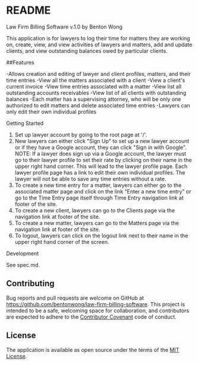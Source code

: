 # README

Law Firm Billing Software v.1.0 by Benton Wong

This application is for lawyers to log their time for matters they are working on, create, view, and view activities of lawyers and matters, add and update clients, and view outstanding balances owed by particular clients.

##Features

  -Allows creation and editing of lawyer and client profiles, matters, and their time entries
  -View all the matters associated with a client
  -View a client's current invoice
  -View time entries associated with a matter
  -View list all outstanding accounts receivables
  -View list of all clients with outstanding balances
  -Each matter has a supervising attorney, who will be only one authorized to edit matters and delete associated time entries
  -Lawyers can only edit their own individual profiles

Getting Started

  1) Set up lawyer account by going to the root page at '/'.
  2) New lawyers can either click "Sign Up" to set up a new lawyer account or if they have a Google account, they can click "Sign in with Google".  NOTE: If a lawyer does sign up via a Google account, the lawyer must go to their lawyer profile to set their rate by clicking on their name in the upper right hand corner.  This will lead to the lawyer profile page.  Each lawyer profile page has a link to edit their own individual profiles. The lawyer will not be able to save any time entries without a rate.
  3) To create a new time entry for a matter, lawyers can either go to the associated matter page and click on the link "Enter a new time entry" or go to the Time Entry page itself through Time Entry navigation link at footer of the site.
  4) To create a new client, lawyers can go to the Clients page via the navigation link at footer of the site.
  5) To create a new matter, lawyers can go to the Matters page via the navigation link at footer of the site.
  6) To logout, lawyers can click on the logout link next to their name in the upper right hand corner of the screen.

Development

  See spec.md.

## Contributing

  Bug reports and pull requests are welcome on GitHub at https://github.com/bentonwong/law-firm-billing-software. This project is intended to be a safe, welcoming space for collaboration, and contributors are expected to adhere to the [Contributor Covenant](http://contributor-covenant.org) code of conduct.

## License

The application is available as open source under the terms of the [MIT License](http://opensource.org/licenses/MIT).
